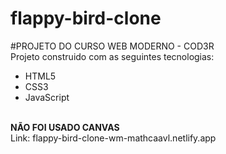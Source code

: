 # flappy-bird-clone
#PROJETO DO CURSO WEB MODERNO - COD3R
<br>
Projeto construido com as seguintes tecnologias: 
<br>
<ul>
  <li>HTML5</li>
  <li>CSS3</li>
  <li>JavaScript</li>
</ul>
<br>
<strong>NÃO FOI USADO CANVAS</strong>
<br>
Link: flappy-bird-clone-wm-mathcaavl.netlify.app
